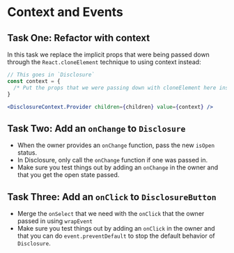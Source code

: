 # Context and Events

## Task One: Refactor with context

In this task we replace the implicit props that were being passed down through the `React.cloneElement` technique to using context instead:

```jsx
// This goes in `Disclosure`
const context = {
  /* Put the props that we were passing down with cloneElement here instead */
}

<DisclosureContext.Provider children={children} value={context} />
```

## Task Two: Add an `onChange` to `Disclosure`

- When the owner provides an `onChange` function, pass the new `isOpen` status.
- In Disclosure, only call the `onChange` function if one was passed in.
- Make sure you test things out by adding an `onChange` in the owner and that you get the open state passed.

## Task Three: Add an `onClick` to `DisclosureButton`

- Merge the `onSelect` that we need with the `onClick` that the owner passed in using `wrapEvent`
- Make sure you test things out by adding an `onClick` in the owner and that you can do `event.preventDefault` to stop the default behavior of `Disclosure`.
